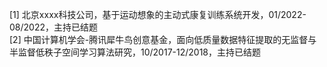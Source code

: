 
[1]	北京xxxx科技公司，基于运动想象的主动式康复训练系统开发，01/2022-08/2022，主持已结题   
[2] 中国计算机学会-腾讯犀牛鸟创意基金，面向低质量数据特征提取的无监督与半监督低秩子空间学习算法研究，10/2017-12/2018，主持已结题   
